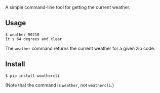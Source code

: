 A simple command-line tool for getting the current weather.

Usage
-----

    $ weather 90210
    It's 64 degrees and clear

The `weather` command returns the current weather for a given zip code.

Install
-------

    $ pip install weathercli

(Note that the command is `weather`, not `weathercli`.)